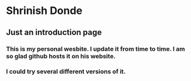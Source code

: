 
# Shrinish Donde
## Just an introduction page

### This is my personal wesbite. I update it from time to time. I am so glad github hosts it on his website.
### I could try several different versions of it.

